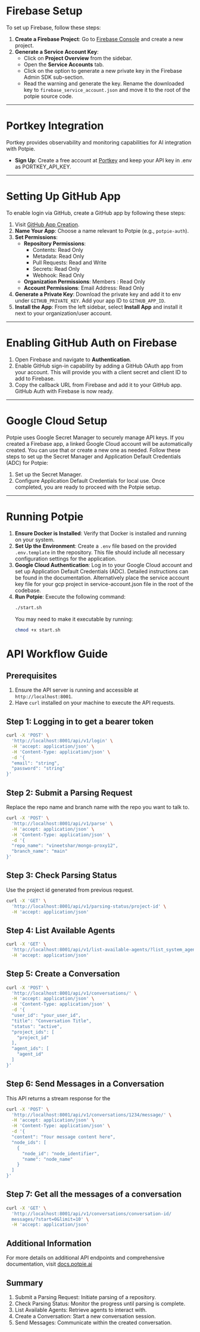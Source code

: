# Firebase Setup
To set up Firebase, follow these steps:
1. **Create a Firebase Project**: Go to [Firebase Console](https://console.firebase.google.com/) and create a new project.
2. **Generate a Service Account Key**:
   - Click on **Project Overview** from the sidebar.
   - Open the **Service Accounts** tab.
   - Click on the option to generate a new private key in the Firebase Admin SDK sub-section.
   - Read the warning and generate the key. Rename the downloaded key to `firebase_service_account.json` and move it to the root of the potpie source code.
---
# Portkey Integration
Portkey provides observability and monitoring capabilities for AI integration with Potpie.
- **Sign Up**: Create a free account at [Portkey](https://app.portkey.ai/signup) and keep your API key in .env as PORTKEY_API_KEY.
---
# Setting Up GitHub App
To enable login via GitHub, create a GitHub app by following these steps:
1. Visit [GitHub App Creation](https://github.com/settings/apps/new).
2. **Name Your App**: Choose a name relevant to Potpie (e.g., `potpie-auth`).
3. **Set Permissions**:
   - **Repository Permissions**:
     - Contents: Read Only
     - Metadata: Read Only
     - Pull Requests: Read and Write
     - Secrets: Read Only
     - Webhook: Read Only
   - **Organization Permissions**: Members : Read Only
   - **Account Permissions**: Email Address: Read Only
4. **Generate a Private Key**: Download the private key and add it to env under `GITHUB_PRIVATE_KEY`. Add your app ID to `GITHUB_APP_ID`.
5. **Install the App**: From the left sidebar, select **Install App** and install it next to your organization/user account.
---
# Enabling GitHub Auth on Firebase
1. Open Firebase and navigate to **Authentication**.
2. Enable GitHub sign-in capability by adding a GitHub OAuth app from your account. This will provide you with a client secret and client ID to add to Firebase.
3. Copy the callback URL from Firebase and add it to your GitHub app.
GitHub Auth with Firebase is now ready.
---
# Google Cloud Setup
Potpie uses Google Secret Manager to securely manage API keys. If you created a Firebase app, a linked Google Cloud account will be automatically created. You can use that or create a new one as needed.
Follow these steps to set up the Secret Manager and Application Default Credentials (ADC) for Potpie:
1. Set up the Secret Manager.
2. Configure Application Default Credentials for local use.
Once completed, you are ready to proceed with the Potpie setup.
---
# Running Potpie
1. **Ensure Docker is Installed**: Verify that Docker is installed and running on your system.
2. **Set Up the Environment**: Create a `.env` file based on the provided `.env.template` in the repository. This file should include all necessary configuration settings for the application.
3. **Google Cloud Authentication**: Log in to your Google Cloud account and set up Application Default Credentials (ADC). Detailed instructions can be found in the documentation. Alternatively place the service account key file for your gcp project in service-account.json file in the root of the codebase.
5. **Run Potpie**: Execute the following command:
   ```bash
   ./start.sh
   ```
   You may need to make it executable by running:
   ```bash
   chmod +x start.sh
   ```

# API Workflow Guide
## Prerequisites
1. Ensure the API server is running and accessible at `http://localhost:8001`.
2. Have `curl` installed on your machine to execute the API requests.
## Step 1: Logging in to get a bearer token
```bash
curl -X 'POST' \
  'http://localhost:8001/api/v1/login' \
  -H 'accept: application/json' \
  -H 'Content-Type: application/json' \
  -d '{
  "email": "string",
  "password": "string"
}'
```
## Step 2: Submit a Parsing Request
Replace the repo name and branch name with the repo you want to talk to.
```bash
curl -X 'POST' \
  'http://localhost:8001/api/v1/parse' \
  -H 'accept: application/json' \
  -H 'Content-Type: application/json' \
  -d '{
  "repo_name": "vineetshar/mongo-proxy12",
  "branch_name": "main"
}'
```
## Step 3: Check Parsing Status
Use the project id generated from previous request.
```bash
curl -X 'GET' \
  'http://localhost:8001/api/v1/parsing-status/project-id' \
  -H 'accept: application/json'
```
## Step 4: List Available Agents
```bash
curl -X 'GET' \
  'http://localhost:8001/api/v1/list-available-agents/?list_system_agents=true' \
  -H 'accept: application/json'
```
## Step 5: Create a Conversation
```bash
curl -X 'POST' \
  'http://localhost:8001/api/v1/conversations/' \
  -H 'accept: application/json' \
  -H 'Content-Type: application/json' \
  -d '{
  "user_id": "your_user_id",
  "title": "Conversation Title",
  "status": "active",
  "project_ids": [
    "project_id"
  ],
  "agent_ids": [
    "agent_id"
  ]
}'
```
## Step 6: Send Messages in a Conversation

This API returns a stream response for the
```bash
curl -X 'POST' \
  'http://localhost:8001/api/v1/conversations/1234/message/' \
  -H 'accept: application/json' \
  -H 'Content-Type: application/json' \
  -d '{
  "content": "Your message content here",
  "node_ids": [
    {
      "node_id": "node_identifier",
      "name": "node_name"
    }
  ]
}'
```
## Step 7: Get all the messages of a conversation
```bash
curl -X 'GET' \
  'http://localhost:8001/api/v1/conversations/conversation-id/
  messages/?start=0&limit=10' \
  -H 'accept: application/json'
```
## Additional Information
For more details on additional API endpoints and comprehensive documentation, visit [docs.potpie.ai](https://docs.potpie.ai)
## Summary
1. Submit a Parsing Request: Initiate parsing of a repository.
2. Check Parsing Status: Monitor the progress until parsing is complete.
3. List Available Agents: Retrieve agents to interact with.
4. Create a Conversation: Start a new conversation session.
5. Send Messages: Communicate within the created conversation.



